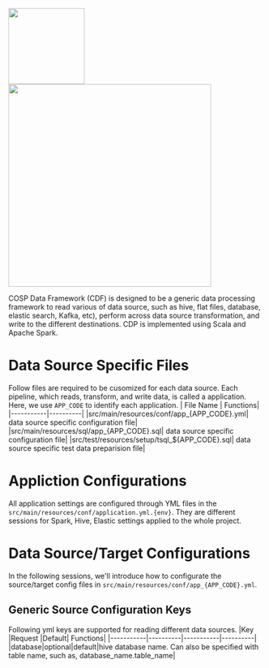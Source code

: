 <p align="left"><img src="https://cryptologos.cc/logos/binance-coin-bnb-logo.png" width="150">   <img src="https://miro.medium.com/max/9074/1*RoFb2sFULMV-gnOy727FoQ.png" width="400"></p>

COSP Data Framework (CDF) is designed to be a generic data processing framework to read various of data source, such as hive, flat files, database, elastic search, Kafka, etc), perform across data source transformation, and write to the different destinations. CDP is implemented using Scala and Apache Spark.

# Data Source Specific Files
Follow files are required to be cusomized for each data source. Each pipeline, which reads, transform, and write data, is called a application. Here, we use ```APP_CODE``` to identify each application.
| File Name | Functions|
|-----------|----------|
|src/main/resources/conf/app_{APP_CODE}.yml| data source specific configuration file|
|src/main/resources/sql/app_{APP_CODE}.sql| data source specific configuration file|
|src/test/resources/setup/tsql_${APP_CODE}.sql| data source specific test data preparision file|

# Appliction Configurations
All application settings are configured through YML files in the ```src/main/resources/conf/application.yml.{env}```. They are different sessions for Spark, Hive, Elastic settings applied to the whole project.

# Data Source/Target Configurations
In the following sessions, we'll introduce how to configurate the source/target config files in ```src/main/resources/conf/app_{APP_CODE}.yml```.
## Generic Source Configuration Keys
Following yml keys are supported for reading different data sources.
|Key            |Request  |Default| Functions|
|-----------|----------|-----------|----------|
|database|optional|default|hive database name. Can also be specified with table name, such as, database_name.table_name|
